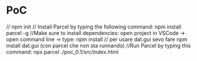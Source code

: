 # PoC
// npm init
// Install Parcel by typing the following command: npm install parcel -g
//Make sure to install dependencies: open project in VSCode -> open command line -> type: npm install
// per usare dat.gui sevo fare npm install dat.gui (con parcel che non sta runnando)
//Run Parcel by typing this command: npx parcel ./poc_0.1/src/index.html
